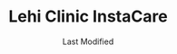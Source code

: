 ---
layout: location-page
date: Last Modified
description: "Local COVID-19 testing is available at Lehi Clinic InstaCare in Lehi, Utah, USA."
permalink: "locations/utah/lehi/lehi-clinic-instacare/"
tags:
  - locations
  - utah
title: Lehi Clinic InstaCare
state: Utah
stateAbbr: UT
hood: "Lehi"
address: "3249 N 1200 W Ste A"
city: "Lehi"
zip: "84043"
mapUrl: "http://maps.apple.com/?q=Lehi+Clinic+InstaCare&address=3249+N+1200+W+Ste+A,Lehi,Utah,84043"
locationType: Drive-thru
phone: "801-753-4310"
website: "https://intermountainhealthcare.org/locations/lehi-clinic/medical-services/instacare/"
onlineBooking: undefined
closed: undefined
closedUpdate: April 17th, 2020
notes: "Requires phone screen."
days: Everyday
hours: 9AM-5PM
ctaMessage: Learn more
ctaUrl: "https://intermountainhealthcare.org/locations/lehi-clinic/medical-services/instacare/"
---